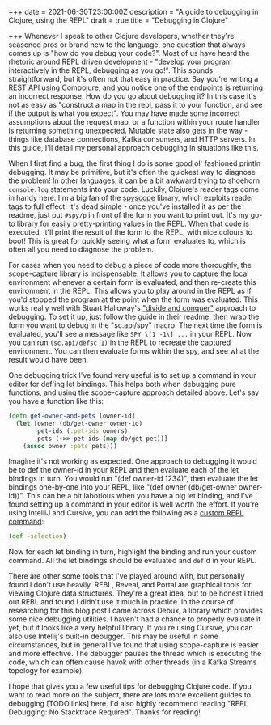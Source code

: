 +++
date = 2021-06-30T23:00:00Z
description = "A guide to debugging in Clojure, using the REPL"
draft = true
title = "Debugging in Clojure"

+++
Whenever I speak to other Clojure developers, whether they're seasoned pros or brand new to the language, one question that always comes up is "how do you debug your code?". Most of us have heard the rhetoric around REPL driven development - "develop your program interactively in the REPL, debugging as you go!". This sounds straightforward, but it's often not that easy in practice. Say you're writing a REST API using Compojure, and you notice one of the endpoints is returning an incorrect response. How do you go about debugging it? In this case it's not as easy as "construct a map in the repl, pass it to your function, and see if the output is what you expect". You may have made some incorrect assumptions about the request map, or a function within your route handler is returning something unexpected. Mutable state also gets in the way - things like database connections, Kafka consumers, and HTTP servers. In this guide, I'll detail my personal approach debugging in situations like this.

When I first find a bug, the first thing I do is some good ol' fashioned println debugging. It may be primitive, but it's often the quickest way to diagnose the problem! In other languages, it can be a bit awkward trying to shoehorn `console.log` statements into your code. Luckily, Clojure's reader tags come in handy here. I'm a big fan of the [spyscope](https://github.com/dgrnbrg/spyscope) library, which exploits reader tags to full effect. It's dead simple - once you've installed it as per the readme, just put `#spy/p` in front of the form you want to print out. It's my go-to library for easily pretty-printing values in the REPL. When that code is executed, it'll print the result of the form to the REPL, with nice colours to boot! This is great for quickly seeing what a form evaluates to, which is often all you need to diagnose the problem.

For cases when you need to debug a piece of code more thoroughly, the scope-capture library is indispensable. It allows you to capture the local environment whenever a certain form is evaluated, and then re-create this environment in the REPL. This allows you to play around in the REPL as if you'd stopped the program at the point when the form was evaluated. This works really well with Stuart Halloway's ["divide and conquer"](https://www.cognitect.com/blog/2017/6/5/repl-debugging-no-stacktrace-required) approach to debugging. To set it up, just follow the guide in their readme, then wrap the form you want to debug in the "sc.api/spy" macro. The next time the form is evaluated, you'll see a message like `SPY \[1 -1\] ...` in your REPL. Now you can run `(sc.api/defsc 1)` in the REPL to recreate the captured environment. You can then evaluate forms within the spy, and see what the result would have been.

One debugging trick I've found very useful is to set up a command in your editor for def'ing let bindings. This helps both when debugging pure functions, and using the scope-capture approach detailed above. Let's say you have a function like this: 

```clojure
(defn get-owner-and-pets [owner-id] 
  (let [owner (db/get-owner owner-id) 
        pet-ids (:pet-ids owners) 
        pets (->> pet-ids (map db/get-pet))]
    (assoc owner :pets pets))) 
```

Imagine it's not working as expected. One approach to debugging it would be to def the owner-id in your REPL and then evaluate each of the let bindings in turn. You would run "(def owner-id 1234)", then evaluate the let bindings one-by-one into your REPL, like "(def owner (db/get-owner owner-id))". This can be a bit laborious when you have a big let binding, and I've found setting up a command in your editor is well worth the effort. If you're using IntelliJ and Cursive, you can add the following as a [custom REPL command](https://www.cognitect.com/blog/2017/6/5/repl-debugging-no-stacktrace-required): 
```clojure
(def ~selection) 
```
Now for each let binding in turn, highlight the binding and run your custom command. All the let bindings should be evaluated and `def`'d in your REPL.

There are other some tools that I've played around with, but personally found I don't use heavily. REBL, Reveal, and Portal are graphical tools for viewing Clojure data structures. They're a great idea, but to be honest I tried out REBL and found I didn't use it much in practice. In the course of researching for this blog post I came across Debux, a library which provides some nice debugging utilities. I haven't had a chance to properly evaluate it yet, but it looks like a very helpful library. If you're using Cursive, you can also use Intellij's built-in debugger. This may be useful in some circumstances, but in general I've found that using scope-capture is easier and more effective. The debugger pauses the thread which is executing the code, which can often cause havok with other threads (in a Kafka Streams topology for example).

I hope that gives you a few useful tips for debugging Clojure code. If you want to read more on the subject, there are lots more excellent guides to debugging \[TODO links\] here. I'd also highly recommend reading "REPL Debugging: No Stacktrace Required". Thanks for reading!